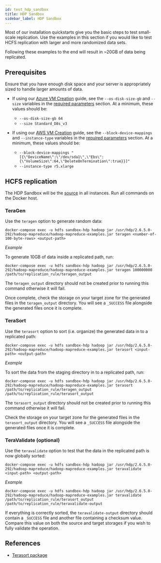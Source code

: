 ```yaml
---
id: test_hdp_sandbox
title: HDP Sandbox
sidebar_label: HDP Sandbox
---
```


Most of our installation quickstarts give you the basic steps to test small-scale replication. Use the examples in this section if you would like to test HCFS replication with larger and more randomized data sets.

Following these examples to the end will result in ~20GB of data being replicated.

## Prerequisites

Ensure that you have enough disk space and your server is appropriately sized to handle larger amounts of data.

* If using our [Azure VM Creation](../preparation/azure_vm_creation.md) guide, see the `--os-disk-size-gb` and `--size` variables in the [required parameters](../preparation/azure_vm_creation.md#required-parameters) section. At a minimum, these values should be:  
  * `--os-disk-size-gb 64`  
  * `--size Standard_D8s_v3`

* If using our [AWS VM Creation](../preparation/aws_vm_creation.md) guide, see the `--block-device-mappings` and `--instance-type` variables in the [required parameters](../preparation/aws_vm_creation.md#required-parameters) section. At a minimum, these values should be:  
  * `--block-device-mappings "[{\"DeviceName\":\"/dev/sda1\",\"Ebs\":{\"VolumeSize\":64,\"DeleteOnTermination\":true}}]"`  
  * `--instance-type r5.xlarge`

## HCFS replication

The HDP Sandbox will be the [source](../../glossary/s.md#source) in all instances. Run all commands on the Docker host.

### TeraGen

Use the `teragen` option to generate random data:

`docker-compose exec -u hdfs sandbox-hdp hadoop jar /usr/hdp/2.6.5.0-292/hadoop-mapreduce/hadoop-mapreduce-examples.jar teragen <number-of-100-byte-rows> <output-path>`

_Example_

To generate 10GB of data inside a replicated path, run:

`docker-compose exec -u hdfs sandbox-hdp hadoop jar /usr/hdp/2.6.5.0-292/hadoop-mapreduce/hadoop-mapreduce-examples.jar teragen 100000000 /path/to/replication_rule/teragen_output`

The `teragen_output` directory should not be created prior to running this command otherwise it will fail.

Once complete, check the storage on your target zone for the generated files in the `teragen_output` directory. You will see a `_SUCCESS` file alongside the generated files once it is complete.

### TeraSort

Use the `terasort` option to sort (i.e. organize) the generated data in to a replicated path:

`docker-compose exec -u hdfs sandbox-hdp hadoop jar /usr/hdp/2.6.5.0-292/hadoop-mapreduce/hadoop-mapreduce-examples.jar terasort <input-path> <output-path>`

_Example_

To sort the data from the staging directory in to a replicated path, run:

`docker-compose exec -u hdfs sandbox-hdp hadoop jar /usr/hdp/2.6.5.0-292/hadoop-mapreduce/hadoop-mapreduce-examples.jar terasort /path/to/replication_rule/teragen_output /path/to/replication_rule/terasort_output`

The `terasort_output` directory should not be created prior to running this command otherwise it will fail.

Check the storage on your target zone for the generated files in the `terasort_output` directory. You will see a `_SUCCESS` file alongside the generated files once it is complete.

### TeraValidate (optional)

Use the `teravalidate` option to test that the data in the replicated path is now globally sorted:

`docker-compose exec -u hdfs sandbox-hdp hadoop jar /usr/hdp/2.6.5.0-292/hadoop-mapreduce/hadoop-mapreduce-examples.jar teravalidate <input-path> <output-path>`

_Example_

`docker-compose exec -u hdfs sandbox-hdp hadoop jar /usr/hdp/2.6.5.0-292/hadoop-mapreduce/hadoop-mapreduce-examples.jar teravalidate /path/to/replication_rule/terasort_output /path/to/replication_rule/teravalidate-output`

If everything is correctly sorted, the `teravalidate-output` directory should contain a `_SUCCESS` file and another file containing a checksum value. Compare this value on both the source and target storages if you wish to fully validate the operation.

## References

* [Terasort package](https://hadoop.apache.org/docs/r2.7.3/api/org/apache/hadoop/examples/terasort/package-summary.html)
